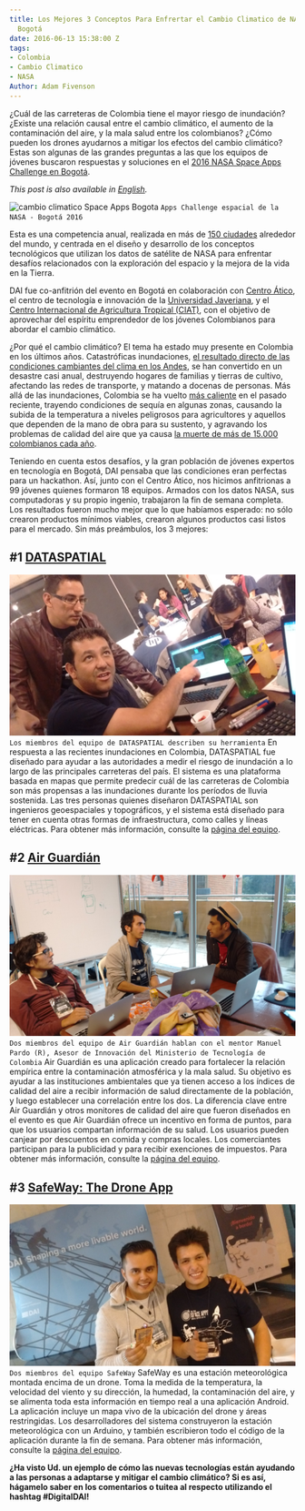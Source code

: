 ```yaml
---
title: Los Mejores 3 Conceptos Para Enfrertar el Cambio Climatico de NASA Space Apps
  Bogotá
date: 2016-06-13 15:38:00 Z
tags:
- Colombia
- Cambio Climatico
- NASA
Author: Adam Fivenson
---
```


¿Cuál de las carreteras de Colombia tiene el mayor riesgo de inundación? ¿Existe una relación causal entre el cambio climático, el aumento de la contaminación del aire, y la mala salud entre los colombianos? ¿Cómo pueden los drones ayudarnos a mitigar los efectos del cambio climático? Estas son algunas de las grandes preguntas a las que los equipos de jóvenes buscaron respuestas y soluciones en el [2016 NASA Space Apps Challenge en Bogotá](http://www.javeriana.edu.co/spaceappsbogota/).

*This post is also available in [English](http://dai-global-digital.com/top-3-climate-change-concepts-from-the-2016-nasa-space-apps-challenge-bogota.html).*

<!--more-->

![cambio climatico Space Apps Bogota](/uploads/Space%20Apps%20Bogot%C3%A1-12.jpg)
`Apps Challenge espacial de la NASA - Bogotá 2016`

Esta es una competencia anual, realizada en más de [150 ciudades](https://2016.spaceappschallenge.org/locations) alrededor del mundo, y centrada en el diseño y desarrollo de los conceptos tecnológicos que utilizan los datos de satélite de NASA para enfrentar desafíos relacionados con la exploración del espacio y la mejora de la vida en la Tierra.

DAI fue co-anfitrión del evento en Bogotá en colaboración con [Centro Ático](http://www.javeriana.edu.co/vicerrectoria-academica/atico), el centro de tecnología e innovación de la [Universidad Javeriana](http://www.javeriana.edu.co/), y el [Centro Internacional de Agricultura Tropical (CIAT)](https://ciat.cgiar.org/), con el objetivo de aprovechar del espíritu emprendedor de los jóvenes Colombianos para abordar el cambio climático.

¿Por qué el cambio climático? El tema ha estado muy presente en Colombia en los últimos años.  Catastróficas inundaciones, [el resultado directo de las condiciones cambiantes del clima en los Andes](http://www.dailyclimate.org/tdc-newsroom/2012/12/colombia-andes-flooding), se han convertido en un desastre casi anual, destruyendo hogares de familias y tierras de cultivo, afectando las redes de transporte, y matando a docenas de personas. Más allá de las inundaciones, Colombia se ha vuelto [más caliente](http://thecitypaperbogota.com/news/climate-change-could-turn-up-the-heat-in-colombia/10812) en el pasado reciente, trayendo condiciones de sequía en algunas zonas, causando la subida de la temperatura a niveles peligrosos para agricultores y aquellos que dependen de la mano de obra para su sustento, y agravando los problemas de calidad del aire que ya causa [la muerte de más de 15.000 colombianos cada año](http://www.copenhagenconsensus.com/publication/colombia-perspective-air-pollution).

Teniendo en cuenta estos desafíos, y la gran población de jóvenes expertos en tecnología en Bogotá, DAI pensaba que las condiciones eran perfectas para un hackathon. Así, junto con el Centro Ático, nos hicimos anfitrionas a 99 jóvenes quienes formaron 18 equipos. Armados con los datos NASA, sus computadoras y su propio ingenio, trabajaron la fin de semana completa. Los resultados fueron mucho mejor que lo que habíamos esperado: no sólo crearon productos mínimos viables, crearon algunos productos casi listos para el mercado. Sin más preámbulos, los 3 mejores:

## #1 [DATASPATIAL](https://2016.spaceappschallenge.org/challenges/earth/earth-live/projects/risk-managment-system)
![DATASPATIAL](/uploads/IMG_20160423_184034562.jpg)
`Los miembros del equipo de DATASPATIAL describen su herramienta`
En respuesta a las recientes inundaciones en Colombia, DATASPATIAL fue diseñado para ayudar a las autoridades a medir el riesgo de inundación a lo largo de las principales carreteras del país. El sistema es una plataforma basada en mapas que permite predecir cuál de las carreteras de Colombia son más propensas a las inundaciones durante los períodos de lluvia sostenida. Las tres personas quienes diseñaron DATASPATIAL son ingenieros geoespaciales y topográficos, y el sistema está diseñado para tener en cuenta otras formas de infraestructura, como calles y líneas eléctricas. Para obtener más información, consulte la [página del equipo](https://2016.spaceappschallenge.org/challenges/earth/earth-live/projects/risk-managment-system).

## #2 [Air Guardián](https://2016.spaceappschallenge.org/challenges/earth/aircheck/projects/air-guardian)
![Air Guardian](/uploads/IMG_20160424_101008636.jpg)
`Dos miembros del equipo de Air Guardián hablan con el mentor Manuel Pardo (R), Asesor de Innovación del Ministerio de Tecnología de Colombia`
Air Guardián es una aplicación creado para fortalecer la relación empírica entre la contaminación atmosférica y la mala salud. Su objetivo es ayudar a las instituciones ambientales que ya tienen acceso a los índices de calidad del aire a recibir información de salud directamente de la población, y luego establecer una correlación entre los dos. La diferencia clave entre Air Guardián y otros monitores de calidad del aire que fueron diseñados en el evento es que Air Guardián ofrece un incentivo en forma de puntos, para que los usuarios compartan información de su salud. Los usuarios pueden canjear por descuentos en comida y compras locales. Los comerciantes participan para la publicidad y para recibir exenciones de impuestos. Para obtener más información, consulte la [página del equipo](https://2016.spaceappschallenge.org/challenges/earth/aircheck/projects/air-guardian).

## #3 [SafeWay: The Drone App](https://2016.spaceappschallenge.org/challenges/aero/dont-crash-my-drone/projects/safeway-the-drone-app)
![Safeway](/uploads/IMG_20160424_124520066.jpg)
`Dos miembros del equipo SafeWay`
SafeWay es una estación meteorológica montada encima de un drone. Toma la medida de la temperatura, la velocidad del viento y su dirección, la humedad, la contaminación del aire, y se alimenta toda esta información en tiempo real a una aplicación Android. La aplicación incluye un mapa vivo de la ubicación del drone y áreas restringidas. Los desarrolladores del sistema construyeron la estación meteorológica con un Arduino, y también escribieron todo el código de la aplicación durante la fin de semana. Para obtener más información, consulte la [página del equipo](https://2016.spaceappschallenge.org/challenges/aero/dont-crash-my-drone/projects/safeway-the-drone-app).

**¿Ha visto Ud. un ejemplo de cómo las nuevas tecnologías están ayudando a las personas a adaptarse y mitigar el cambio climático? Si es así, hágamelo saber en los comentarios o tuitea  al respecto utilizando el hashtag #DigitalDAI!**